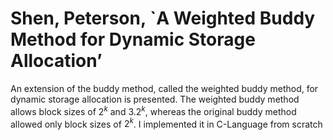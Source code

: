 # Shen, Peterson, `A Weighted Buddy Method for Dynamic Storage Allocation’
An extension of the buddy method, called the weighted
buddy method, for dynamic storage allocation is presented. The weighted buddy method allows block sizes of $2^k$ and $3.2^k$, whereas the original buddy method allowed only block sizes of $2^k$. I implemented it in C-Language from scratch
